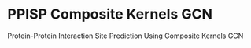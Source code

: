 # PPISP Composite Kernels GCN
Protein-Protein Interaction Site Prediction Using Composite Kernels GCN
